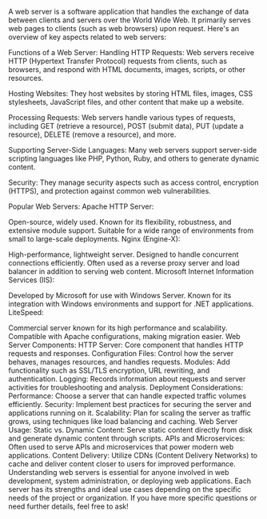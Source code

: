 A web server is a software application that handles the exchange of data between clients and servers over the World Wide Web. It primarily serves web pages to clients (such as web browsers) upon request. Here's an overview of key aspects related to web servers:

Functions of a Web Server:
Handling HTTP Requests: Web servers receive HTTP (Hypertext Transfer Protocol) requests from clients, such as browsers, and respond with HTML documents, images, scripts, or other resources.

Hosting Websites: They host websites by storing HTML files, images, CSS stylesheets, JavaScript files, and other content that make up a website.

Processing Requests: Web servers handle various types of requests, including GET (retrieve a resource), POST (submit data), PUT (update a resource), DELETE (remove a resource), and more.

Supporting Server-Side Languages: Many web servers support server-side scripting languages like PHP, Python, Ruby, and others to generate dynamic content.

Security: They manage security aspects such as access control, encryption (HTTPS), and protection against common web vulnerabilities.

Popular Web Servers:
Apache HTTP Server:

Open-source, widely used.
Known for its flexibility, robustness, and extensive module support.
Suitable for a wide range of environments from small to large-scale deployments.
Nginx (Engine-X):

High-performance, lightweight server.
Designed to handle concurrent connections efficiently.
Often used as a reverse proxy server and load balancer in addition to serving web content.
Microsoft Internet Information Services (IIS):

Developed by Microsoft for use with Windows Server.
Known for its integration with Windows environments and support for .NET applications.
LiteSpeed:

Commercial server known for its high performance and scalability.
Compatible with Apache configurations, making migration easier.
Web Server Components:
HTTP Server: Core component that handles HTTP requests and responses.
Configuration Files: Control how the server behaves, manages resources, and handles requests.
Modules: Add functionality such as SSL/TLS encryption, URL rewriting, and authentication.
Logging: Records information about requests and server activities for troubleshooting and analysis.
Deployment Considerations:
Performance: Choose a server that can handle expected traffic volumes efficiently.
Security: Implement best practices for securing the server and applications running on it.
Scalability: Plan for scaling the server as traffic grows, using techniques like load balancing and caching.
Web Server Usage:
Static vs. Dynamic Content: Serve static content directly from disk and generate dynamic content through scripts.
APIs and Microservices: Often used to serve APIs and microservices that power modern web applications.
Content Delivery: Utilize CDNs (Content Delivery Networks) to cache and deliver content closer to users for improved performance.
Understanding web servers is essential for anyone involved in web development, system administration, or deploying web applications. Each server has its strengths and ideal use cases depending on the specific needs of the project or organization. If you have more specific questions or need further details, feel free to ask!







